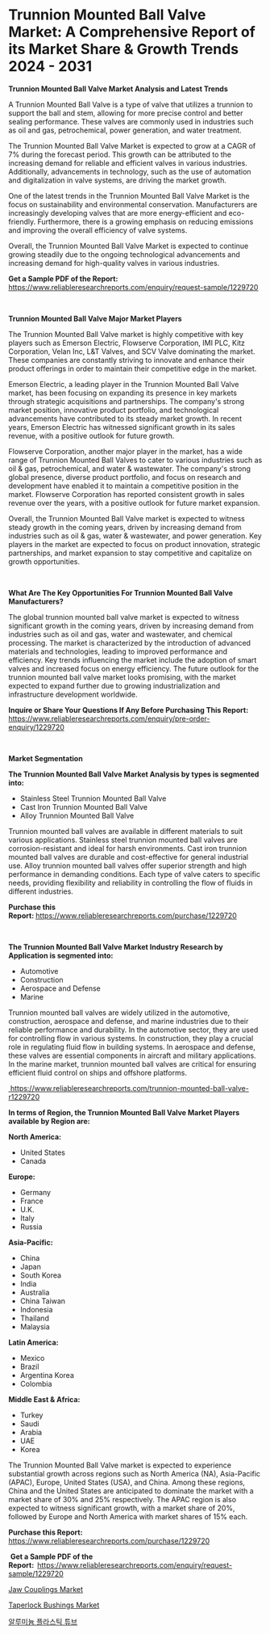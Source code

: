 <p><h1>Trunnion Mounted Ball Valve Market: A Comprehensive Report of its Market Share & Growth Trends 2024 - 2031</h1></p><p><strong>Trunnion Mounted Ball Valve Market Analysis and Latest Trends</strong></p>
<p><p>A Trunnion Mounted Ball Valve is a type of valve that utilizes a trunnion to support the ball and stem, allowing for more precise control and better sealing performance. These valves are commonly used in industries such as oil and gas, petrochemical, power generation, and water treatment.</p><p>The Trunnion Mounted Ball Valve Market is expected to grow at a CAGR of 7% during the forecast period. This growth can be attributed to the increasing demand for reliable and efficient valves in various industries. Additionally, advancements in technology, such as the use of automation and digitalization in valve systems, are driving the market growth.</p><p>One of the latest trends in the Trunnion Mounted Ball Valve Market is the focus on sustainability and environmental conservation. Manufacturers are increasingly developing valves that are more energy-efficient and eco-friendly. Furthermore, there is a growing emphasis on reducing emissions and improving the overall efficiency of valve systems.</p><p>Overall, the Trunnion Mounted Ball Valve Market is expected to continue growing steadily due to the ongoing technological advancements and increasing demand for high-quality valves in various industries.</p></p>
<p><strong>Get a Sample PDF of the Report:&nbsp;</strong> <a href="https://www.reliableresearchreports.com/enquiry/request-sample/1229720">https://www.reliableresearchreports.com/enquiry/request-sample/1229720</a></p>
<p>&nbsp;</p>
<p><strong>Trunnion Mounted Ball Valve Major Market Players</strong></p>
<p><p>The Trunnion Mounted Ball Valve market is highly competitive with key players such as Emerson Electric, Flowserve Corporation, IMI PLC, Kitz Corporation, Velan Inc, L&T Valves, and SCV Valve dominating the market. These companies are constantly striving to innovate and enhance their product offerings in order to maintain their competitive edge in the market.</p><p>Emerson Electric, a leading player in the Trunnion Mounted Ball Valve market, has been focusing on expanding its presence in key markets through strategic acquisitions and partnerships. The company's strong market position, innovative product portfolio, and technological advancements have contributed to its steady market growth. In recent years, Emerson Electric has witnessed significant growth in its sales revenue, with a positive outlook for future growth.</p><p>Flowserve Corporation, another major player in the market, has a wide range of Trunnion Mounted Ball Valves to cater to various industries such as oil & gas, petrochemical, and water & wastewater. The company's strong global presence, diverse product portfolio, and focus on research and development have enabled it to maintain a competitive position in the market. Flowserve Corporation has reported consistent growth in sales revenue over the years, with a positive outlook for future market expansion.</p><p>Overall, the Trunnion Mounted Ball Valve market is expected to witness steady growth in the coming years, driven by increasing demand from industries such as oil & gas, water & wastewater, and power generation. Key players in the market are expected to focus on product innovation, strategic partnerships, and market expansion to stay competitive and capitalize on growth opportunities.</p></p>
<p>&nbsp;</p>
<p><strong>What Are The Key Opportunities For Trunnion Mounted Ball Valve Manufacturers?</strong></p>
<p><p>The global trunnion mounted ball valve market is expected to witness significant growth in the coming years, driven by increasing demand from industries such as oil and gas, water and wastewater, and chemical processing. The market is characterized by the introduction of advanced materials and technologies, leading to improved performance and efficiency. Key trends influencing the market include the adoption of smart valves and increased focus on energy efficiency. The future outlook for the trunnion mounted ball valve market looks promising, with the market expected to expand further due to growing industrialization and infrastructure development worldwide.</p></p>
<p><strong>Inquire or Share Your Questions If Any Before Purchasing This Report:</strong> <a href="https://www.reliableresearchreports.com/enquiry/pre-order-enquiry/1229720">https://www.reliableresearchreports.com/enquiry/pre-order-enquiry/1229720</a></p>
<p>&nbsp;</p>
<p><strong>Market Segmentation</strong></p>
<p><strong>The Trunnion Mounted Ball Valve Market Analysis by types is segmented into:</strong></p>
<p><ul><li>Stainless Steel Trunnion Mounted Ball Valve</li><li>Cast Iron Trunnion Mounted Ball Valve</li><li>Alloy Trunnion Mounted Ball Valve</li></ul></p>
<p><p>Trunnion mounted ball valves are available in different materials to suit various applications. Stainless steel trunnion mounted ball valves are corrosion-resistant and ideal for harsh environments. Cast iron trunnion mounted ball valves are durable and cost-effective for general industrial use. Alloy trunnion mounted ball valves offer superior strength and high performance in demanding conditions. Each type of valve caters to specific needs, providing flexibility and reliability in controlling the flow of fluids in different industries.</p></p>
<p><strong>Purchase this Report:&nbsp;</strong><a href="https://www.reliableresearchreports.com/purchase/1229720">https://www.reliableresearchreports.com/purchase/1229720</a></p>
<p>&nbsp;</p>
<p><strong>The Trunnion Mounted Ball Valve Market Industry Research by Application is segmented into:</strong></p>
<p><ul><li>Automotive</li><li>Construction</li><li>Aerospace and Defense</li><li>Marine</li></ul></p>
<p><p>Trunnion mounted ball valves are widely utilized in the automotive, construction, aerospace and defense, and marine industries due to their reliable performance and durability. In the automotive sector, they are used for controlling flow in various systems. In construction, they play a crucial role in regulating fluid flow in building systems. In aerospace and defense, these valves are essential components in aircraft and military applications. In the marine market, trunnion mounted ball valves are critical for ensuring efficient fluid control on ships and offshore platforms.</p></p>
<p><a href="https://www.reliableresearchreports.com/trunnion-mounted-ball-valve-r1229720">&nbsp;https://www.reliableresearchreports.com/trunnion-mounted-ball-valve-r1229720</a></p>
<p><strong>In terms of Region, the Trunnion Mounted Ball Valve Market Players available by Region are:</strong></p>
<p>
    <p> <strong> North America: </strong>
        <ul>
            <li>United States</li>
            <li>Canada</li>
        </ul>
        </p> 
    <p> <strong> Europe: </strong>
        <ul>
            <li>Germany</li>
            <li>France</li>
            <li>U.K.</li>
            <li>Italy</li>
            <li>Russia</li>
        </ul>
        </p> 
    <p> <strong> Asia-Pacific: </strong>
        <ul>
            <li>China</li>
            <li>Japan</li>
            <li>South Korea</li>
            <li>India</li>
            <li>Australia</li>
            <li>China Taiwan</li>
            <li>Indonesia</li>
            <li>Thailand</li>
            <li>Malaysia</li>
        </ul>
        </p> 
    <p> <strong> Latin America: </strong>
        <ul>
            <li>Mexico</li>
            <li>Brazil</li>
            <li>Argentina Korea</li>
            <li>Colombia</li>
        </ul>
        </p> 
    <p> <strong> Middle East & Africa: </strong>
        <ul>
            <li>Turkey</li>
            <li>Saudi</li>
            <li>Arabia</li>
            <li>UAE</li>
            <li>Korea</li>
        </ul>
    </p>
    </p>
<p><p>The Trunnion Mounted Ball Valve market is expected to experience substantial growth across regions such as North America (NA), Asia-Pacific (APAC), Europe, United States (USA), and China. Among these regions, China and the United States are anticipated to dominate the market with a market share of 30% and 25% respectively. The APAC region is also expected to witness significant growth, with a market share of 20%, followed by Europe and North America with market shares of 15% each.</p></p>
<p><strong>Purchase this Report: </strong><a href="https://www.reliableresearchreports.com/purchase/1229720">https://www.reliableresearchreports.com/purchase/1229720</a></p>
<p>&nbsp;<strong>Get a Sample PDF of the Report:&nbsp;&nbsp;</strong><a href="https://www.reliableresearchreports.com/enquiry/request-sample/1229720">https://www.reliableresearchreports.com/enquiry/request-sample/1229720</a></p>
<p><strong></strong></p>
<p><p><a href="https://github.com/mharielmesa/Market-Research-Report-List-3/blob/main/jaw-couplings-market.md">Jaw Couplings Market</a></p><p><a href="https://github.com/dringals/Market-Research-Report-List-4/blob/main/taperlock-bushings-market.md">Taperlock Bushings Market</a></p><p><a href="https://github.com/khytkeqagplkzqvh/Market-Research-Report-List-2/blob/main/6914910166662.md">알루미늄 플라스틱 튜브</a></p></p>